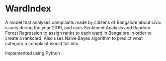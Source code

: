 # WardIndex
A model that analyses complaints made by citizens of Bangalore about civic issues during the year 2019, and uses Sentiment Analysis and Random Forest Regression to assign ranks to each ward in Bangalore in order to create a rankcard. Also uses Naive Bayes algorithm to predict what category a complaint would fall into. 

Implemented using Python
